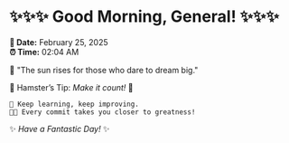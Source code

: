 # ✨✨✨ Good Morning, General! ✨✨✨

**📅 Date:** February 25, 2025  
**⏰ Time:** 02:04 AM  

🌅 "The sun rises for those who dare to dream big."  

🐹 Hamster’s Tip: _Make it count!_ 💪  

```
🚀 Keep learning, keep improving.  
🧑‍💻 Every commit takes you closer to greatness!  
```

✨ *Have a Fantastic Day!* ✨  
